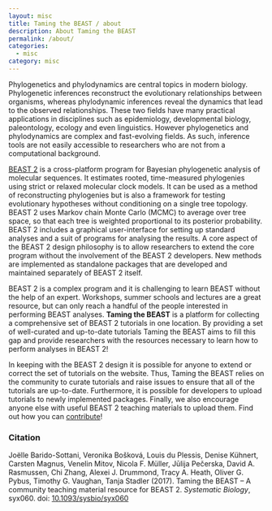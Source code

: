 ```yaml
---
layout: misc
title: Taming the BEAST / about
description: About Taming the BEAST
permalink: /about/
categories:
  - misc
category: misc
---
```


Phylogenetics and phylodynamics are central topics in modern biology. Phylogenetic inferences reconstruct the evolutionary relationships between organisms, whereas phylodynamic inferences reveal the dynamics that lead to the observed relationships. These two fields have many practical applications in disciplines such as epidemiology, developmental biology, paleontology, ecology and even linguistics. However phylogenetics and phylodynamics are complex and fast-evolving fields. As such, inference tools are not easily accessible to researchers who are not from a computational background.

[BEAST 2](http://beast2.org) is a cross-platform program for Bayesian phylogenetic analysis of molecular sequences. It estimates rooted, time-measured phylogenies using strict or relaxed molecular clock models. It can be used as a method of reconstructing phylogenies but is also a framework for testing evolutionary hypotheses without conditioning on a single tree topology. BEAST 2 uses Markov chain Monte Carlo (MCMC) to average over tree space, so that each tree is weighted proportional to its posterior probability. BEAST 2 includes a graphical user-interface for setting up standard analyses and a suit of programs for analysing the results. A core aspect of the BEAST 2 design philosophy is to allow researchers to extend the core program without the involvement of the BEAST 2 developers. New methods are implemented as standalone packages that are developed and maintained separately of BEAST 2 itself.  

BEAST 2 is a complex program and it is challenging to learn BEAST without the help of an expert. 
Workshops, summer schools and lectures are a great resource, but can only reach a handful of the people interested in performing BEAST analyses. 
**Taming the BEAST** is a platform for collecting a comprehensive set of BEAST 2 tutorials in one location.
By providing a set of well-curated and up-to-date tutorials Taming the BEAST aims to fill this gap and provide researchers with the resources necessary to learn how to perform analyses in BEAST 2!

In keeping with the BEAST 2 design it is possible for anyone to extend or correct the set of tutorials on the website. Thus, Taming the BEAST relies on the community to curate tutorials and raise issues to ensure that all of the tutorials are up-to-date. Furthermore, it is possible for developers to upload tutorials to newly implemented packages. Finally, we also encourage anyone else with useful BEAST 2 teaching materials to upload them. Find out how you can [contribute](/contribute)!

### Citation

Joëlle Barido-Sottani, Veronika Bošková, Louis du Plessis, Denise Kühnert, Carsten Magnus, Venelin Mitov, Nicola F. Müller, Jūlija Pečerska, David A. Rasmussen, Chi Zhang, Alexei J. Drummond, Tracy A. Heath, Oliver G. Pybus, Timothy G. Vaughan, Tanja Stadler (2017). Taming the BEAST – A community teaching material resource for BEAST 2. _Systematic Biology_, syx060. doi: <a target="_blank" href="https://doi.org/10.1093/sysbio/syx060">10.1093/sysbio/syx060</a>